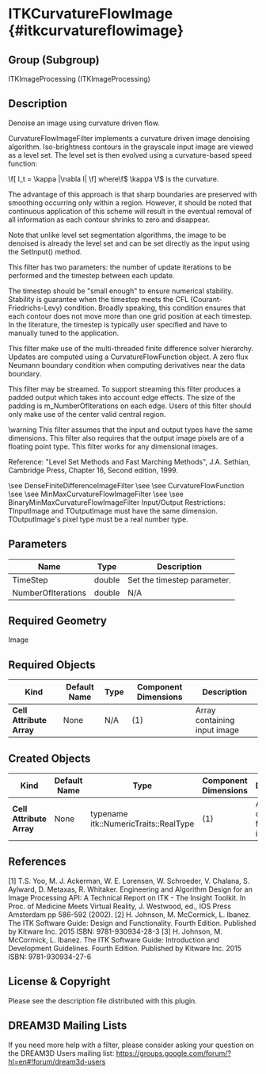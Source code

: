 ITKCurvatureFlowImage {#itkcurvatureflowimage}
=====================

## Group (Subgroup) ##
ITKImageProcessing (ITKImageProcessing)

## Description ##
Denoise an image using curvature driven flow.

CurvatureFlowImageFilter implements a curvature driven image denoising algorithm. Iso-brightness contours in the grayscale input image are viewed as a level set. The level set is then evolved using a curvature-based speed function:

 \f[ I_t = \kappa |\nabla I| \f]  where\f$ \kappa \f$ is the curvature.

The advantage of this approach is that sharp boundaries are preserved with smoothing occurring only within a region. However, it should be noted that continuous application of this scheme will result in the eventual removal of all information as each contour shrinks to zero and disappear.

Note that unlike level set segmentation algorithms, the image to be denoised is already the level set and can be set directly as the input using the SetInput() method.

This filter has two parameters: the number of update iterations to be performed and the timestep between each update.

The timestep should be "small enough" to ensure numerical stability. Stability is guarantee when the timestep meets the CFL (Courant-Friedrichs-Levy) condition. Broadly speaking, this condition ensures that each contour does not move more than one grid position at each timestep. In the literature, the timestep is typically user specified and have to manually tuned to the application.

This filter make use of the multi-threaded finite difference solver hierarchy. Updates are computed using a CurvatureFlowFunction object. A zero flux Neumann boundary condition when computing derivatives near the data boundary.

This filter may be streamed. To support streaming this filter produces a padded output which takes into account edge effects. The size of the padding is m_NumberOfIterations on each edge. Users of this filter should only make use of the center valid central region.

\warning This filter assumes that the input and output types have the same dimensions. This filter also requires that the output image pixels are of a floating point type. This filter works for any dimensional images.

Reference: "Level Set Methods and Fast Marching Methods", J.A. Sethian, Cambridge Press, Chapter 16, Second edition, 1999.

\see DenseFiniteDifferenceImageFilter 
\see 
\see CurvatureFlowFunction 
\see 
\see MinMaxCurvatureFlowImageFilter 
\see 
\see BinaryMinMaxCurvatureFlowImageFilter 
Input/Output Restrictions: TInputImage and TOutputImage must have the same dimension. TOutputImage's pixel type must be a real number type.

## Parameters ##
| Name | Type | Description |
|------|------|------|
| TimeStep | double| Set the timestep parameter. |
| NumberOfIterations | double| N/A |


## Required Geometry ##
Image

## Required Objects ##
| Kind | Default Name | Type | Component Dimensions | Description |
|------|--------------|-------------|---------|-----|
| **Cell Attribute Array** | None | N/A | (1)  | Array containing input image

## Created Objects ##
| Kind | Default Name | Type | Component Dimensions | Description |
|------|--------------|-------------|---------|-----|
| **Cell Attribute Array** | None | typename itk::NumericTraits<typename InputImageType::PixelType>::RealType | (1)  | Array containing filtered image

## References ##
[1] T.S. Yoo, M. J. Ackerman, W. E. Lorensen, W. Schroeder, V. Chalana, S. Aylward, D. Metaxas, R. Whitaker. Engineering and Algorithm Design for an Image Processing API: A Technical Report on ITK - The Insight Toolkit. In Proc. of Medicine Meets Virtual Reality, J. Westwood, ed., IOS Press Amsterdam pp 586-592 (2002). 
[2] H. Johnson, M. McCormick, L. Ibanez. The ITK Software Guide: Design and Functionality. Fourth Edition. Published by Kitware Inc. 2015 ISBN: 9781-930934-28-3
[3] H. Johnson, M. McCormick, L. Ibanez. The ITK Software Guide: Introduction and Development Guidelines. Fourth Edition. Published by Kitware Inc. 2015 ISBN: 9781-930934-27-6

## License & Copyright ##

Please see the description file distributed with this plugin.

## DREAM3D Mailing Lists ##

If you need more help with a filter, please consider asking your question on the DREAM3D Users mailing list:
https://groups.google.com/forum/?hl=en#!forum/dream3d-users
